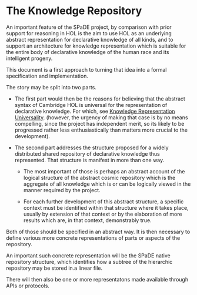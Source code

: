 # The Knowledge Repository

An important feature of the SPaDE project, by comparison with prior support for reasoning in HOL is the aim to use HOL as an underlying abstract representation for declarative knowledge of all kinds, and to support an architecture for knowledge representation which is suitable for the entire body of declarative knowledge of the human race and its intelligent progeny.

This document is a first approach to turning that idea into a formal specification and implementation.

The story may be split into two parts.

* The first part would then be the reasons for believing that the abstract syntax of Cambridge HOL is universal for the representation of declarative knowledge.
For which, see [Knowledge Representation Universality](KRUniversality.md).
(however, the urgency of making that case is by no means compelling, since the project has independent merit, so its likely to be progressed rather less enthusiastically than matters more crucial to the development).

* The second part addresses the structure proposed for a widely distributed shared repository of declarative knowledge thus represented.
That structure is manifest in more than one way.

  * The most important of those is perhaps an abstract account of the logical structure of the abstract cosmic repository which is the aggregate of all knowledge which is or can be logically viewed in the manner required by the project.

  * For each further development of this abstract structure, a specific context must be identified within that structure where it takes place, usually by extension of that context or by the elaboration of more results which are, in that context, demonstrably true.

Both of those should be specified in an abstract way.
It is then necessary to define various more concrete representations of parts or aspects of the repository.

An important such concrete representation will be the SPaDE native repository structure, which identifies how a subtree of the hierarchic repository may be stored in.a linear file.

There will then also be one or more representatons made available through APIs or protocols.
